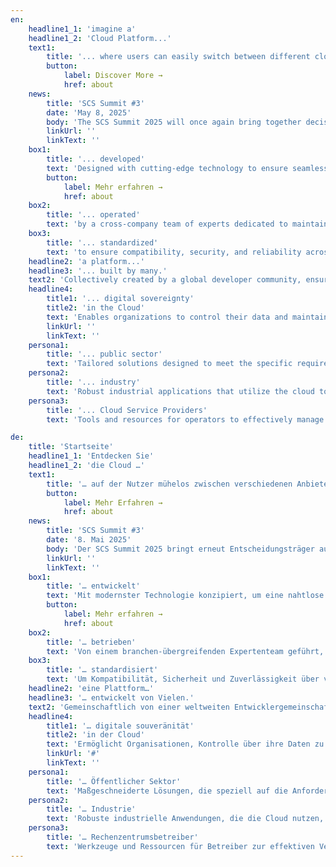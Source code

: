 ```yaml
---
en:
    headline1_1: 'imagine a'
    headline1_2: 'Cloud Platform...'
    text1: 
        title: '... where users can easily switch between different cloud service providers without being locked in.'
        button:
            label: Discover More →
            href: about
    news:
        title: 'SCS Summit #3'
        date: 'May 8, 2025'
        body: 'The SCS Summit 2025 will once again bring together decision-makers from politics and business. Stay tuned for further announcements! '
        linkUrl: ''
        linkText: ''
    box1:
        title: '... developed'
        text: 'Designed with cutting-edge technology to ensure seamless integration and optimal performance across different cloud environments.'
        button:
            label: Mehr erfahren →
            href: about
    box2:
        title: '... operated'
        text: 'by a cross-company team of experts dedicated to maintaining high availability, security, and continuous improvement, sharing operational knowledge.'
    box3:
        title: '... standardized'
        text: 'to ensure compatibility, security, and reliability across various data center operators with the option of certification.'
    headline2: 'a platform...'
    headline3: '... built by many.'
    text2: 'Collectively created by a global developer community, ensuring a diverse and innovative approach to solving complex cloud challenges without vendor lock-in.'
    headline4:
        title1: '... digital sovereignty'
        title2: 'in the Cloud'
        text: 'Enables organizations to control their data and maintain their independence from proprietary software.'
        linkUrl: ''
        linkText: ''
    persona1:
        title: '... public sector'
        text: 'Tailored solutions designed to meet the specific requirements of government agencies to ensure compliance and security sustainably.'
    persona2:
        title: '... industry'
        text: 'Robust industrial applications that utilize the cloud to enhance scalability, efficiency, and operational capability.'
    persona3:
        title: '... Cloud Service Providers'
        text: 'Tools and resources for operators to effectively manage cloud resources to optimize costs and improve service.'

de:
    title: 'Startseite'
    headline1_1: 'Entdecken Sie'
    headline1_2: 'die Cloud …'
    text1: 
        title: '… auf der Nutzer mühelos zwischen verschiedenen Anbietern wechseln können.'
        button:
            label: Mehr Erfahren →
            href: about
    news:
        title: 'SCS Summit #3'
        date: '8. Mai 2025'
        body: 'Der SCS Summit 2025 bringt erneut Entscheidungsträger aus Politik und Wirtschaft zusammen. Bleiben Sie gespannt auf weitere Ankündigungen! '
        linkUrl: ''
        linkText: ''
    box1:
        title: '… entwickelt'
        text: 'Mit modernster Technologie konzipiert, um eine nahtlose Integration und optimale Performance in verschiedenen Cloud-Umgebungen zu ermöglichen.'
        button:
            label: Mehr erfahren →
            href: about
    box2:
        title: '… betrieben'
        text: 'Von einem branchen-übergreifenden Expertenteam geführt, das sich der Aufrechterhaltung von hoher Verfügbarkeit, Sicherheit und kontinuierlicher Verbesserung verschrieben hat und Betriebswissen teilt.'
    box3:
        title: '… standardisiert'
        text: 'Um Kompatibilität, Sicherheit und Zuverlässigkeit über verschiedene Rechenzentrumsbetreiber hinweg zu gewährleisten, einschließlich der Option einer Zertifizierung.'
    headline2: 'eine Plattform…'
    headline3: '… entwickelt von Vielen.'
    text2: 'Gemeinschaftlich von einer weltweiten Entwicklergemeinschaft erstellt, die einen vielfältigen und innovativen Ansatz zur Lösung komplexer Cloud-Herausforderungen bietet, ohne an einen Anbieter gebunden zu sein.'
    headline4:
        title1: '… digitale souveränität'
        title2: 'in der Cloud'
        text: 'Ermöglicht Organisationen, Kontrolle über ihre Daten zu behalten und ihre Unabhängigkeit von proprietärer Software zu sichern.'
        linkUrl: '#'
        linkText: ''
    persona1:
        title: '… Öffentlicher Sektor'
        text: 'Maßgeschneiderte Lösungen, die speziell auf die Anforderungen von Behörden abgestimmt sind, um Compliance und Sicherheit langfristig zu gewährleisten.'
    persona2:
        title: '… Industrie'
        text: 'Robuste industrielle Anwendungen, die die Cloud nutzen, um Skalierbarkeit, Effizienz und verbesserte Betriebsfähigkeit zu fördern.'
    persona3:
        title: '… Rechenzentrumsbetreiber'
        text: 'Werkzeuge und Ressourcen für Betreiber zur effektiven Verwaltung von Cloud-Ressourcen und zur Optimierung der Kosten und Verbesserung des Services.'
---
```

